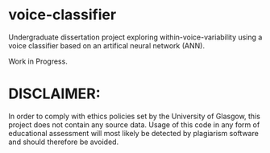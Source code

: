 # voice-classifier

Undergraduate dissertation project exploring within-voice-variability using a voice classifier based on an artifical neural network (ANN). 

Work in Progress.

# DISCLAIMER:
In order to comply with ethics policies set by the University of Glasgow, this project does not contain any source data. Usage of this code in any form of educational assessment will most likely be detected by plagiarism software and should therefore be avoided.

